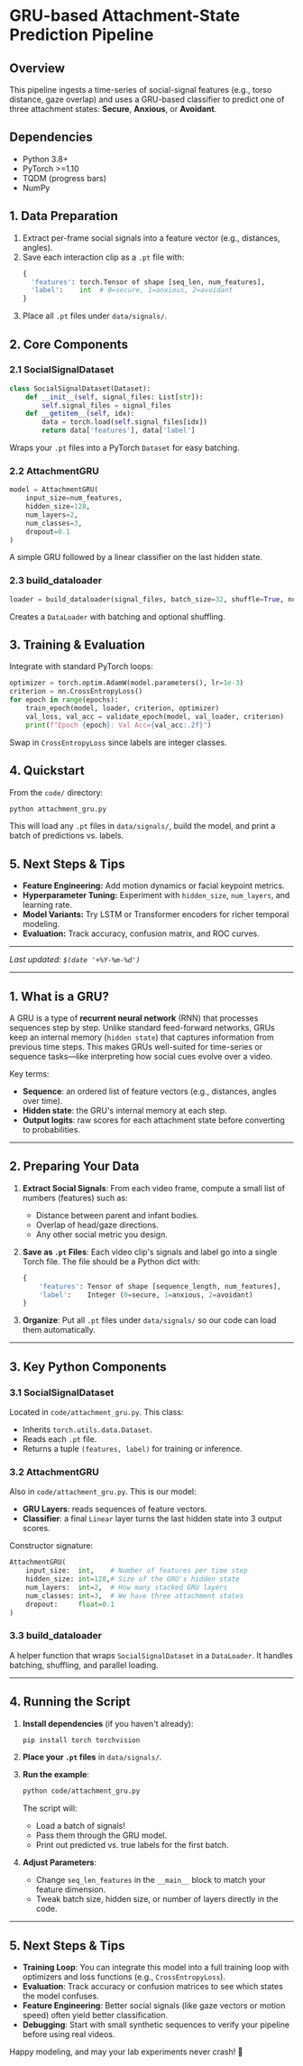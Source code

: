# GRU-based Attachment-State Prediction Pipeline

## Overview
This pipeline ingests a time-series of social-signal features (e.g., torso distance, gaze overlap) and uses a GRU-based classifier to predict one of three attachment states: **Secure**, **Anxious**, or **Avoidant**.

## Dependencies
- Python 3.8+
- PyTorch >=1.10
- TQDM (progress bars)
- NumPy

## 1. Data Preparation
1. Extract per-frame social signals into a feature vector (e.g., distances, angles).
2. Save each interaction clip as a `.pt` file with:
   ```python
   {
     'features': torch.Tensor of shape [seq_len, num_features],
     'label':    int  # 0=secure, 1=anxious, 2=avoidant
   }
   ```
3. Place all `.pt` files under `data/signals/`.

## 2. Core Components

### 2.1 SocialSignalDataset
```python
class SocialSignalDataset(Dataset):
    def __init__(self, signal_files: List[str]):
        self.signal_files = signal_files
    def __getitem__(self, idx):
        data = torch.load(self.signal_files[idx])
        return data['features'], data['label']
```
Wraps your `.pt` files into a PyTorch `Dataset` for easy batching.

### 2.2 AttachmentGRU
```python
model = AttachmentGRU(
    input_size=num_features,
    hidden_size=128,
    num_layers=2,
    num_classes=3,
    dropout=0.1
)
``` 
A simple GRU followed by a linear classifier on the last hidden state.

### 2.3 build_dataloader
```python
loader = build_dataloader(signal_files, batch_size=32, shuffle=True, num_workers=0)
``` 
Creates a `DataLoader` with batching and optional shuffling.

## 3. Training & Evaluation
Integrate with standard PyTorch loops:
```python
optimizer = torch.optim.AdamW(model.parameters(), lr=1e-3)
criterion = nn.CrossEntropyLoss()
for epoch in range(epochs):
    train_epoch(model, loader, criterion, optimizer)
    val_loss, val_acc = validate_epoch(model, val_loader, criterion)
    print(f"Epoch {epoch}: Val Acc={val_acc:.2f}")
```  
Swap in `CrossEntropyLoss` since labels are integer classes.

## 4. Quickstart
From the `code/` directory:
```bash
python attachment_gru.py
```  
This will load any `.pt` files in `data/signals/`, build the model, and print a batch of predictions vs. labels.

## 5. Next Steps & Tips
- **Feature Engineering:** Add motion dynamics or facial keypoint metrics.
- **Hyperparameter Tuning:** Experiment with `hidden_size`, `num_layers`, and learning rate.
- **Model Variants:** Try LSTM or Transformer encoders for richer temporal modeling.
- **Evaluation:** Track accuracy, confusion matrix, and ROC curves.

---
*Last updated: `$(date '+%Y-%m-%d')`*

---

## 1. What is a GRU?

A GRU is a type of **recurrent neural network** (RNN) that processes sequences step by step. Unlike standard feed-forward networks, GRUs keep an internal memory (`hidden state`) that captures information from previous time steps. This makes GRUs well-suited for time-series or sequence tasks—like interpreting how social cues evolve over a video.

Key terms:

- **Sequence**: an ordered list of feature vectors (e.g., distances, angles over time).
- **Hidden state**: the GRU's internal memory at each step.
- **Output logits**: raw scores for each attachment state before converting to probabilities.

---

## 2. Preparing Your Data

1. **Extract Social Signals**: From each video frame, compute a small list of numbers (features) such as:

   - Distance between parent and infant bodies.
   - Overlap of head/gaze directions.
   - Any other social metric you design.

2. **Save as `.pt` Files**: Each video clip's signals and label go into a single Torch file. The file should be a Python dict with:

   ```python
   {
       'features': Tensor of shape [sequence_length, num_features],
       'label':    Integer (0=secure, 1=anxious, 2=avoidant)
   }
   ```

3. **Organize**: Put all `.pt` files under `data/signals/` so our code can load them automatically.

---

## 3. Key Python Components

### 3.1 SocialSignalDataset

Located in `code/attachment_gru.py`. This class:

- Inherits `torch.utils.data.Dataset`.
- Reads each `.pt` file.
- Returns a tuple `(features, label)` for training or inference.

### 3.2 AttachmentGRU

Also in `code/attachment_gru.py`. This is our model:

- **GRU Layers**: reads sequences of feature vectors.
- **Classifier**: a final `Linear` layer turns the last hidden state into 3 output scores.

Constructor signature:

```python
AttachmentGRU(
    input_size:  int,    # Number of features per time step
    hidden_size: int=128,# Size of the GRU's hidden state
    num_layers:  int=2,  # How many stacked GRU layers
    num_classes: int=3,  # We have three attachment states
    dropout:     float=0.1
)
```

### 3.3 build_dataloader

A helper function that wraps `SocialSignalDataset` in a `DataLoader`. It handles batching, shuffling, and parallel loading.

---

## 4. Running the Script

1. **Install dependencies** (if you haven't already):

   ```bash
   pip install torch torchvision
   ```

2. **Place your `.pt` files** in `data/signals/`.

3. **Run the example**:

   ```bash
   python code/attachment_gru.py
   ```

   The script will:

   - Load a batch of signals!
   - Pass them through the GRU model.
   - Print out predicted vs. true labels for the first batch.

4. **Adjust Parameters**:
   - Change `seq_len_features` in the `__main__` block to match your feature dimension.
   - Tweak batch size, hidden size, or number of layers directly in the code.

---

## 5. Next Steps & Tips

- **Training Loop**: You can integrate this model into a full training loop with optimizers and loss functions (e.g., `CrossEntropyLoss`).
- **Evaluation**: Track accuracy or confusion matrices to see which states the model confuses.
- **Feature Engineering**: Better social signals (like gaze vectors or motion speed) often yield better classification.
- **Debugging**: Start with small synthetic sequences to verify your pipeline before using real videos.

Happy modeling, and may your lab experiments never crash! 🧪
